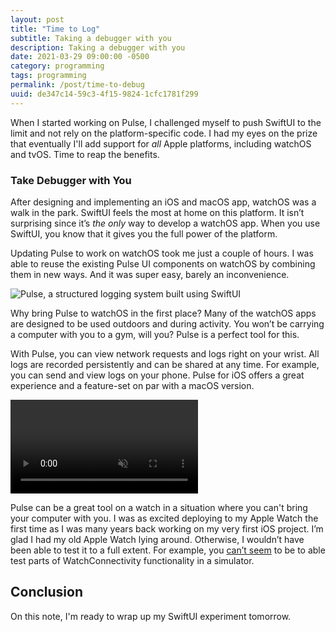 ```yaml
---
layout: post
title: "Time to Log"
subtitle: Taking a debugger with you
description: Taking a debugger with you
date: 2021-03-29 09:00:00 -0500
category: programming
tags: programming
permalink: /post/time-to-debug
uuid: de347c14-59c3-4f15-9824-1cfc1781f299
---
```


When I started working on Pulse, I challenged myself to push SwiftUI to the limit and not rely on the platform-specific code. I had my eyes on the prize that eventually I'll add support for _all_ Apple platforms, including watchOS and tvOS. Time to reap the benefits.

### Take Debugger with You

After designing and implementing an iOS and macOS app, watchOS was a walk in the park. SwiftUI feels the most at home on this platform. It isn’t surprising since it’s _the only_ way to develop a watchOS app. When you use SwiftUI, you know that it gives you the full power of the platform. 

Updating Pulse to work on watchOS took me just a couple of hours. I was able to reuse the existing Pulse UI components on watchOS by combining them in new ways. And it was super easy, barely an inconvenience.

<img alt="Pulse, a structured logging system built using SwiftUI" class="Screenshot Any-responsiveCard" src="{{ site.url }}/images/posts/pulse/promo-6.png">

Why bring Pulse to watchOS in the first place? Many of the watchOS apps are designed to be used outdoors and during activity. You won’t be carrying a computer with you to a gym, will you? Pulse is a perfect tool for this.

With Pulse, you can view network requests and logs right on your wrist. All logs are recorded persistently and can be shared at any time. For example, you can send and view logs on your phone. Pulse for iOS offers a great experience and a feature-set on par with a macOS version.

<div class="BlogVideo NewScreenshot">
<video controls muted playsinline preload="auto">
  <source src="{{ site.url }}/videos/debug/share-to-phone.mp4" type="video/mp4">
</video>
</div>

Pulse can be a great tool on a watch in a situation where you can't bring your computer with you. I was as excited deploying to my Apple Watch the first time as I was many years back working on my very first iOS project. I’m glad I had my old Apple Watch lying around. Otherwise, I wouldn’t have been able to test it to a full extent. For example, you [can’t seem](https://developer.apple.com/forums/thread/127672) to be to able test parts of WatchConnectivity functionality in a simulator.

## Conclusion

On this note, I'm ready to wrap up my SwiftUI experiment tomorrow.

